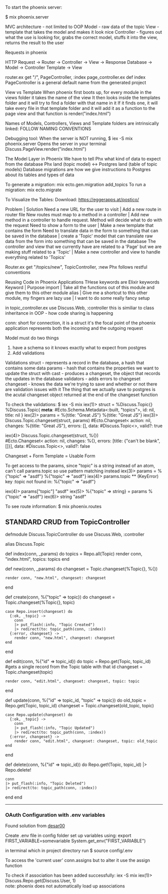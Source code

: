 To start the phoenix server:

  $ mix phoenix.server

MVC architecture - not limited to OOP
Model - raw data of the topic
View - template that takes the model and makes it look nice
Controller - figures out what the use is looking for, grabs the correct model, stuffs it into the view, returns the result to the user

Requests in phoenix

HTTP Request -> Router -> Controller -> View -> Response
Database -> Model -> Controller
Template -> View

router.ex     get "/", PageController, :index
page_controller.ex def index
PageController is a general default name from the generated project

View vs Template
When phoenix first boots up, for every module in the views folder it takes the name of the view
It then looks inside the templates folder and it will try to find a folder with that name in it
If it finds one, it will take every file in that template folder and it will add it as a function to the page view and that function is render("index.html")

Names of Models, Controllers, Views and Template folders are intrinsically linked: FOLLOW NAMING CONVENTIONS

Debugging tool:
When the server is NOT running, $ iex -S mix phoenix.server
Opens the server in your terminal
Discuss.PageView.render("index.html")

The Model Layer in Phoenix
We have to tell Phx what kind of data to expect from the database
Phx land (topic model) <-> Postgres land (table of topic models)
Database migrations are how we give instructions to Postgres about its tables and types of data 

To generate a migration:
mix ecto.gen.migration add_topics
To run a migration:
mix ecto.migrate

To Visualize the Tables:
Download: https://eggerapps.at/postico/ 

Problem | Solution
Need a new URL for the user to visit | Add a new route in router file
New routes must map to a method in a controller | Add new method in a controller to handle request. Method will decide what to do with the request
Need to show a form to the user | Make a new template that contains the form
Need to translate data in the form to something that can be saved in the database | create a 'Topic' model that can translate raw data from the form into something that can be saved in the database
The controller and view that we currently have are related to a 'Page' but we are making stuff related to a 'Topic' | Make a new controller and view to handle everything related to 'Topics'

Router.ex
    get "/topics/new", TopicController, :new
Phx follows restful conventions

Reusing Code in Phoenix Applications
THese keywords are Elixir keywords
Keyword | Purpose
import | Take all the functions out of this module and give them to this other module
alias | Give me a shortcut to this other module, my fingers are lazy
use | I want to do some really fancy setup

in topic_controller.ex
  use Discuss.Web, :controller
this is similiar to class inheritance in OOP - how code sharing is happening

conn: short for connection, it is a struct
it's the focal point of the phoenix application
represents both the incoming and the outgoing request

Model must do two things
1. have a schema so it knows exactly what to expect from postgres
2. Add validations

Validations
struct - represents a record in the database, a hash that contains some data
params - hash that contains the properties we want to update the struct with
cast - produces a changeset, the object that records the updates in the database
validators - adds errors to changeset
changeset - knows the data we're trying to save and whether or not there are validation issues with it
The thing that we actually save to postgres is the acutal changeset object returned at the end of the changeset function

To check the validations:
$ iex -S mix
iex(1)> struct = %Discuss.Topic{}
%Discuss.Topic{
  __meta__: #Ecto.Schema.Metadata<:built, "topics">,
  id: nil,
  title: nil
}
iex(2)> params = %{title: "Great JS"}
%{title: "Great JS"}
iex(3)> Discuss.Topic.changeset(struct, params)
#Ecto.Changeset<
  action: nil,
  changes: %{title: "Great JS"},
  errors: [],
  data: #Discuss.Topic<>,
  valid?: true
>
iex(4)> Discuss.Topic.changeset(struct, %{})   
#Ecto.Changeset<
  action: nil,
  changes: %{},
  errors: [title: {"can't be blank", []}],
  data: #Discuss.Topic<>,
  valid?: false
>

Changeset + Form Template = Usable Form

To get access to the params, since "topic" is a string instead of an atom, can't call params.topic so use pattern matching instead
iex(3)> params = %{"topic" => "asdf"}
%{"topic" => "asdf"}
iex(4)> params.topic
** (KeyError) key :topic not found in: %{"topic" => "asdf"}

iex(4)> params["topic"]
"asdf"
iex(5)> %{"topic" => string} = params
%{"topic" => "asdf"}
iex(6)> string
"asdf"

To see route information:
$ mix phoenix.routes

## STANDARD CRUD from TopicController
defmodule Discuss.TopicController do 
  use Discuss.Web, :controller

  alias Discuss.Topic

  def index(conn, _params) do 
    topics = Repo.all(Topic)
    render conn, "index.html", topics: topics
  end

  def new(conn, _params) do 
    changeset = Topic.changeset(%Topic{}, %{})

    render conn, "new.html", changeset: changeset
  end

  def create(conn, %{"topic" => topic}) do 
    changeset = Topic.changeset(%Topic{}, topic)

    case Repo.insert(changeset) do 
      {:ok, _topic} -> 
        conn
        |> put_flash(:info, "Topic Created")
        |> redirect(to: topic_path(conn, :index))
      {:error, changeset} -> 
        render conn, "new.html", changeset: changeset
    end
  end

  def edit(conn, %{"id" => topic_id}) do 
    topic = Repo.get(Topic, topic_id) #gets a single record from the Topic table with that id
    changeset = Topic.changeset(topic)

    render conn, "edit.html", changeset: changeset, topic: topic
  end

  def update(conn, %{"id" => topic_id, "topic" => topic}) do 
    old_topic = Repo.get(Topic, topic_id)
    changeset = Topic.changeset(old_topic, topic)

    case Repo.update(changeset) do 
      {:ok, _topic} ->
        conn
        |> put_flash(:info, "Topic Updated")
        |> redirect(to: topic_path(conn, :index))
      {:error, changeset} -> 
        render conn, "edit.html", changeset: changeset, topic: old_topic
    end
  end

  def delete(conn, %{"id" => topic_id}) do 
    Repo.get!(Topic, topic_id) |> Repo.delete!

    conn
    |> put_flash(:info, "Topic Deleted")
    |> redirect(to: topic_path(conn, :index))
  end
end

-------------------------------------------

### OAuth Configuration with .env variables
Found solution from [desar00](https://elixirforum.com/t/how-to-set-environment-variables-in-dev-exs/18552/5)

Create .env file in config folder
set up variables using:
export FIRST_VARIABLE=somevariable
System.get_env("FIRST_VARIABLE")

in terminal which in project directory run
$ source config/.env

To access the 'current user'
conn.assigns 
but to alter it use the assign function

To check if association has been added successfully:
iex -S mix
iex(1)> Discuss.Repo.get(Discuss.User, 1)    
note: phoenix does not automatically load up associations